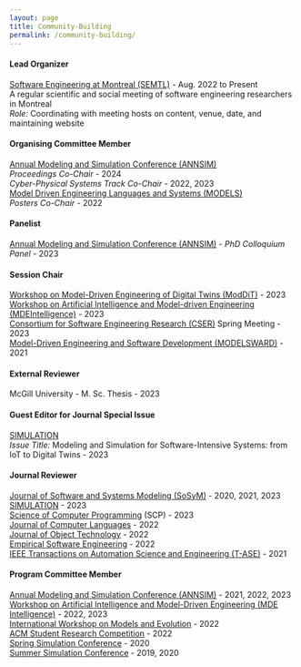 ```yaml
---
layout: page
title: Community-Building
permalink: /community-building/
---
```


#### Lead Organizer
[Software Engineering at Montreal (SEMTL)](https://semtl.github.io/) - Aug. 2022 to Present  
A regular scientific and social meeting of software engineering researchers in Montreal  
_Role:_ Coordinating with meeting hosts on content, venue, date, and maintaining website

#### Organising Committee Member

[Annual Modeling and Simulation Conference (ANNSIM)](https://scs.org/annsim/)  
*Proceedings Co-Chair* - 2024  
*Cyber-Physical Systems Track Co-Chair* - 2022, 2023  
[Model Driven Engineering Languages and Systems (MODELS)](https://conf.researchr.org/home/models-2022)  
*Posters Co-Chair* - 2022  

#### Panelist

[Annual Modeling and Simulation Conference (ANNSIM)](https://scs.org/annsim/)   - *PhD Colloquium Panel* - 2023  

#### Session Chair
[Workshop on Model-Driven Engineering of Digital Twins (ModDiT)](https://gemoc.org/events/moddit2023.html) - 2023  
[Workshop on Artificial Intelligence and Model-driven Engineering (MDEIntelligence)](https://mde-intelligence.github.io/) - 2023  
[Consortium for Software Engineering Research (CSER)](https://www.cser.ca/2023s/) Spring Meeting - 2023  
[Model-Driven Engineering and Software Development (MODELSWARD)](https://modelsward.scitevents.org/?y=2021) - 2021  

#### External Reviewer
McGill University - M. Sc. Thesis - 2023  

#### Guest Editor for Journal Special Issue
[SIMULATION](https://journals.sagepub.com/home/sim)  
*Issue Title:* Modeling and Simulation for Software-Intensive Systems: from IoT to Digital Twins - 2023  

#### Journal Reviewer
[Journal of Software and Systems Modeling (SoSyM)](https://www.springer.com/journal/10270) - 2020, 2021, 2023  
[SIMULATION](https://journals.sagepub.com/home/sim) - 2023  
[Science of Computer Programming](https://www.sciencedirect.com/journal/science-of-computer-programming) (SCP) - 2023  
[Journal of Computer Languages](https://www.sciencedirect.com/journal/journal-of-computer-languages) - 2022  
[Journal of Object Technology](https://www.jot.fm/) - 2022  
[Empirical Software Engineering](https://www.springer.com/journal/10664/) - 2022  
[IEEE Transactions on Automation Science and Engineering (T-ASE)](https://www.ieee-ras.org/publications/t-ase) - 2021  


#### Program Committee Member

[Annual Modeling and Simulation Conference (ANNSIM)](https://scs.org/annsim/) - 2021, 2022, 2023  
[Workshop on Artificial Intelligence and Model-Driven Engineering (MDE Intelligence)](https://mde-intelligence.github.io/) - 2022, 2023  
[International Workshop on Models and Evolution](http://www.models-and-evolution.com/2022/) - 2022  
[ACM Student Research Competition](https://conf.researchr.org/track/models-2022/models-2022-acm-student-research-competition) - 2022  
[Spring Simulation Conference](https://scs.org/2020springsim-program-archive/) - 2020  
[Summer Simulation Conference](https://scs.org/2020summersim-archive/) - 2019, 2020  

